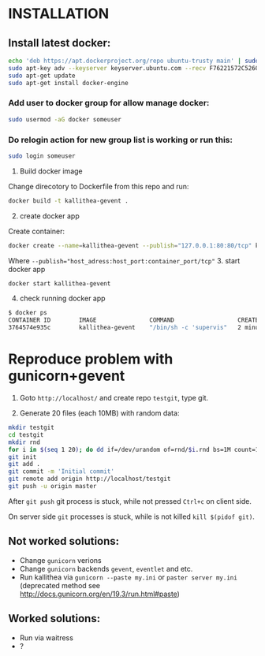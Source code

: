 # INSTALLATION

## Install latest docker:
```bash
echo 'deb https://apt.dockerproject.org/repo ubuntu-trusty main' | sudo tee /etc/apt/sources.list.d/docker.list
sudo apt-key adv --keyserver keyserver.ubuntu.com --recv F76221572C52609D
sudo apt-get update
sudo apt-get install docker-engine
```

### Add user to docker group for allow manage docker:
```bash
sudo usermod -aG docker someuser
```

### Do relogin action for new group list is working or run this:
```bash
sudo login someuser
```

1. Build docker image

  Change direcotory to Dockerfile from this repo and run:
  ```bash
  docker build -t kallithea-gevent .
  ```
2. create docker app

  Create container:
  ```bash
  docker create --name=kallithea-gevent --publish="127.0.0.1:80:80/tcp" kallithea-gevent
  ```
  Where `--publish="host_adress:host_port:container_port/tcp"`
3. start docker app

  ```bash
  docker start kallithea-gevent
  ```
4. check running docker app

  ```bash
  $ docker ps
  CONTAINER ID        IMAGE               COMMAND                  CREATED             STATUS              PORTS                            NAMES
  3764574e935c        kallithea-gevent    "/bin/sh -c 'supervis"   2 minutes ago       Up 3 seconds        127.0.0.1:80->80/tcp, 5000/tcp   kallithea-gevent
  ```

# Reproduce problem with gunicorn+gevent
1. Goto `http://localhost/` and create repo `testgit`, type git.

2. Generate 20 files (each 10MB) with random data:
  ```bash
  mkdir testgit
  cd testgit
  mkdir rnd
  for i in $(seq 1 20); do dd if=/dev/urandom of=rnd/$i.rnd bs=1M count=10; done
  git init
  git add .
  git commit -m 'Initial commit'
  git remote add origin http://localhost/testgit
  git push -u origin master
  ```

After `git push` git process is stuck, while not pressed `Ctrl+c` on client side.

On server side `git` processes is stuck, while is not killed `kill $(pidof git)`.

## Not worked solutions:

* Change `gunicorn` verions
* Change `gunicorn` backends `gevent`, `eventlet` and etc.
* Run kallithea via `gunicorn --paste my.ini` or `paster server my.ini` (deprecated method see http://docs.gunicorn.org/en/19.3/run.html#paste)

## Worked solutions:
* Run via waitress
* ?
